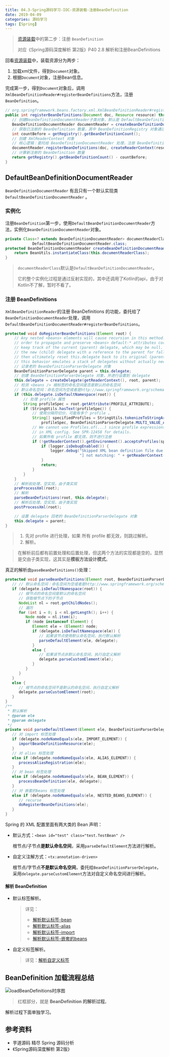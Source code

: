 ```yaml
---
title: 04.3-Spring源码学习-IOC-资源装载-注册BeanDefinition
date: 2019-04-09
categories: 源码学习
tags: [Spring]
---
```


> [资源装载](04-Spring源码学习-IOC-资源装载.md)中的第二步：注册 `BeanDefinition`
>
> 对应《Spring源码深度解析 第2版》P40 2.8 解析和注册BeanDefinitions

回看[资源装载](04-Spring源码学习-IOC-资源装载.md)中，装载资源分为两步：

1. 加载xml文件，得到`Document`对象。
2. 根据`Document`对象，注册Bean信息。

完成第一步，得到`Document`对象后，调用`XmlBeanDefinitionReader#registerBeanDefinitions`方法，注册`BeanDefinition`。

```java
// org.springframework.beans.factory.xml.XmlBeanDefinitionReader#registerBeanDefinitions
public int registerBeanDefinitions(Document doc, Resource resource) throws BeanDefinitionStoreException {
   // 创建BeanDefinitionDocumentReader子类对象，默认是 DefaultBeanDefinitionDocumentReader 对象
   BeanDefinitionDocumentReader documentReader = createBeanDefinitionDocumentReader();
   // 获取已注册的 BeanDefinition 数量，其中 BeanDefinitionRegistry 对象通过构造函数传入
   int countBefore = getRegistry().getBeanDefinitionCount();
   // 创建 XmlReaderContext 对象
   // 核心逻辑：委托给 BeanDefinitionDocumentReader 处理，注册 BeanDefinition
   documentReader.registerBeanDefinitions(doc, createReaderContext(resource));
   // 计算新注册的 BeanDefinition 数量
   return getRegistry().getBeanDefinitionCount() - countBefore;
}
```

## DefaultBeanDefinitionDocumentReader

`BeanDefinitionDocumentReader` 有且只有一个默认实现类 `DefaultBeanDefinitionDocumentReader` 。

### 实例化

注册`BeanDefinition`第一步，使用`DefaultBeanDefinitionDocumentReader`方法，实例化`BeanDefinitionDocumentReader`对象。

```java
private Class<? extends BeanDefinitionDocumentReader> documentReaderClass =
			DefaultBeanDefinitionDocumentReader.class;
protected BeanDefinitionDocumentReader createBeanDefinitionDocumentReader() {
    return BeanUtils.instantiateClass(this.documentReaderClass);
}
```

> `documentReaderClass`默认是`DefaultBeanDefinitionDocumentReader`。
>
> 它的整个实例化过程是通过反射实现的，其中还调用了Kotlin的api，由于对Kotlin不了解，暂时不看了。

### 注册 BeanDefinitions

`XmlBeanDefinitionReader`的注册 BeanDefinitions 的功能，委托给了`BeanDefinitionDocumentReader`处理，调用`DefaultBeanDefinitionDocumentReader#registerBeanDefinitions`。

```java
protected void doRegisterBeanDefinitions(Element root) {
    // Any nested <beans> elements will cause recursion in this method. In
    // order to propagate and preserve <beans> default-* attributes correctly,
    // keep track of the current (parent) delegate, which may be null. Create
    // the new (child) delegate with a reference to the parent for fallback purposes,
    // then ultimately reset this.delegate back to its original (parent) reference.
    // this behavior emulates a stack of delegates without actually necessitating one.
    // 记录老的 BeanDefinitionParserDelegate 对象
    BeanDefinitionParserDelegate parent = this.delegate;
    // 创建 BeanDefinitionParserDelegate 对象，并进行设置到 delegate
    this.delegate = createDelegate(getReaderContext(), root, parent);
    // 检测 <beans /> 根标签的命名空间是否是默认的命名空间
    // 默认命名空间：命名空间为空或者是http://www.springframework.org/schema/beans
    if (this.delegate.isDefaultNamespace(root)) {
        // 处理 profile 属性
        String profileSpec = root.getAttribute(PROFILE_ATTRIBUTE);
        if (StringUtils.hasText(profileSpec)) {
            // 使用分隔符切分，可能有多个 profile 。
            String[] specifiedProfiles = StringUtils.tokenizeToStringArray(
                profileSpec, BeanDefinitionParserDelegate.MULTI_VALUE_ATTRIBUTE_DELIMITERS);
            // We cannot use Profiles.of(...) since profile expressions are not supported
            // in XML config. See SPR-12458 for details.
            // 如果所有 profile 都无效，则不进行注册
            if (!getReaderContext().getEnvironment().acceptsProfiles(specifiedProfiles)) {
                if (logger.isDebugEnabled()) {
                    logger.debug("Skipped XML bean definition file due to specified profiles [" + profileSpec +
                                 "] not matching: " + getReaderContext().getResource());
                }
                return;
            }
        }
    }
    // 解析前处理，空实现，由子类实现
    preProcessXml(root);
    // 解析
    parseBeanDefinitions(root, this.delegate);
    // 解析后处理，空实现，由子类实现
    postProcessXml(root);

    // 设置 delegate 回老的 BeanDefinitionParserDelegate 对象
    this.delegate = parent;
}
```

> 1. 先对 profile 进行处理，如果 所有 profile 都无效，则跳过解析。
> 2. 解析。

> 在解析前后都有前置处理和后置处理，但这两个方法的实现都是空的，显然是交由子类实现，这其实是**模板方法设计模式**。

真正的解析由`paseBeanDefinitions()`处理：

```java
protected void parseBeanDefinitions(Element root, BeanDefinitionParserDelegate delegate) {
   // // 默认命名空间：命名空间为空或者是http://www.springframework.org/schema/beans
   if (delegate.isDefaultNamespace(root)) {
      // 根节点的命名空间是默认的命名空间
      // 获取根节点下的子节点
      NodeList nl = root.getChildNodes();
      // 遍历
      for (int i = 0; i < nl.getLength(); i++) {
         Node node = nl.item(i);
         if (node instanceof Element) {
            Element ele = (Element) node;
            if (delegate.isDefaultNamespace(ele)) {
               // 如果该节点使用默认命名空间，执行默认解析
               parseDefaultElement(ele, delegate);
            }
            else {
               // 如果该节点非默认命名空间，执行自定义解析
               delegate.parseCustomElement(ele);
            }
         }
      }
   }
   else {
      // 根节点的命名空间不是默认的命名空间，执行自定义解析
      delegate.parseCustomElement(root);
   }
}
/**
 * 默认解析
 * @param ele
 * @param delegate
 */
private void parseDefaultElement(Element ele, BeanDefinitionParserDelegate delegate) {
   // 对 import 标签处理
   if (delegate.nodeNameEquals(ele, IMPORT_ELEMENT)) {
      importBeanDefinitionResource(ele);
   }
   // 对 alias 标签处理
   else if (delegate.nodeNameEquals(ele, ALIAS_ELEMENT)) {
      processAliasRegistration(ele);
   }
   // 对 bean 标签处理
   else if (delegate.nodeNameEquals(ele, BEAN_ELEMENT)) {
      processBeanDefinition(ele, delegate);
   }
   // 对 嵌套的beans 标签处理
   else if (delegate.nodeNameEquals(ele, NESTED_BEANS_ELEMENT)) {
      // recurse
      doRegisterBeanDefinitions(ele);
   }
}
```

Spring 的 XML 配置里面有两大类的 Bean 声明：

- 默认方式：`<bean id="test" class="test.TestBean" />`

  根节点/子节点**是默认命名空间**，采用`parseDefaultElement`方法进行解析。

- 自定义注解方式：`<tx:annotation-driven>`

  根节点/字节点**不是默认命名空间**，委托给`BeanDefinitionParserDelegate`，采用`delegate.parseCustomElement`方法对自定义命名空间进行解析。

#### 解析 BeanDefinition

- 默认标签解析。

  > 详见：
  >
  > - [解析默认标签-bean](04.3.1-Spring源码学习-IOC-资源装载-解析默认标签-<bean>.md)
  > - [解析默认标签-alias](04.3.2-Spring源码学习-IOC-资源装载-解析默认标签-<alias>.md)
  > - [解析默认标签-import](04.3.3-Spring源码学习-IOC-资源装载-解析默认标签-<import>.md)
  > - [解析默认标签-嵌套的beans](04.3.4-Spring源码学习-IOC-资源装载-解析默认标签-嵌套的<beans>.md)

- 自定义标签解析。

  > 详见：[解析自定义标签](04.3.5-Spring源码学习-IOC-资源装载-解析自定义标签.md)



## BeanDefinition 加载流程总结

![loadBeanDefinitions时序图](images/loadBeanDefinitions时序图.jpg)

> 红框部分，就是 **BeanDefinition 的解析过程**。

解析过程下面单独学习。



## 参考资料

- 芋道源码 精尽 Spring 源码分析
- 《Spring源码深度解析 第2版》